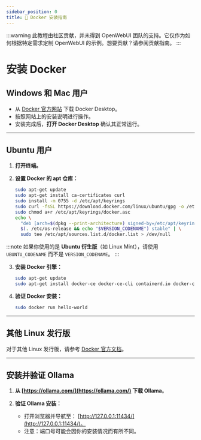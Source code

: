 ```yaml
---
sidebar_position: 0
title: 🐳 Docker 安装指南
---
```


:::warning
此教程由社区贡献，并未得到 OpenWebUI 团队的支持。它仅作为如何根据特定需求定制 OpenWebUI 的示例。想要贡献？请参阅贡献指南。
:::

# 安装 Docker

## Windows 和 Mac 用户

- 从 [Docker 官方网站](https://www.docker.com/products/docker-desktop) 下载 Docker Desktop。  
- 按照网站上的安装说明进行操作。  
- 安装完成后，**打开 Docker Desktop** 确认其正常运行。

---

## Ubuntu 用户

1. **打开终端。**

2. **设置 Docker 的 apt 仓库：**

   ```bash
   sudo apt-get update
   sudo apt-get install ca-certificates curl
   sudo install -m 0755 -d /etc/apt/keyrings
   sudo curl -fsSL https://download.docker.com/linux/ubuntu/gpg -o /etc/apt/keyrings/docker.asc
   sudo chmod a+r /etc/apt/keyrings/docker.asc
   echo \
     "deb [arch=$(dpkg --print-architecture) signed-by=/etc/apt/keyrings/docker.asc] https://download.docker.com/linux/ubuntu \
     $(. /etc/os-release && echo "$VERSION_CODENAME") stable" | \
     sudo tee /etc/apt/sources.list.d/docker.list > /dev/null
   ```

:::note
如果你使用的是 **Ubuntu 衍生版**（如 Linux Mint），请使用 `UBUNTU_CODENAME` 而不是 `VERSION_CODENAME`。
:::

3. **安装 Docker 引擎：**

   ```bash
   sudo apt-get update
   sudo apt-get install docker-ce docker-ce-cli containerd.io docker-compose-plugin
   ```

4. **验证 Docker 安装：**

   ```bash
   sudo docker run hello-world
   ```

---

## 其他 Linux 发行版

对于其他 Linux 发行版，请参考 [Docker 官方文档](https://docs.docker.com/engine/install/)。

---

## 安装并验证 Ollama

1. **从 [https://ollama.com/](https://ollama.com/) 下载 Ollama**。

2. **验证 Ollama 安装：**
   - 打开浏览器并导航至：
     [http://127.0.0.1:11434/](http://127.0.0.1:11434/)。
   - 注意：端口号可能会因你的安装情况而有所不同。
